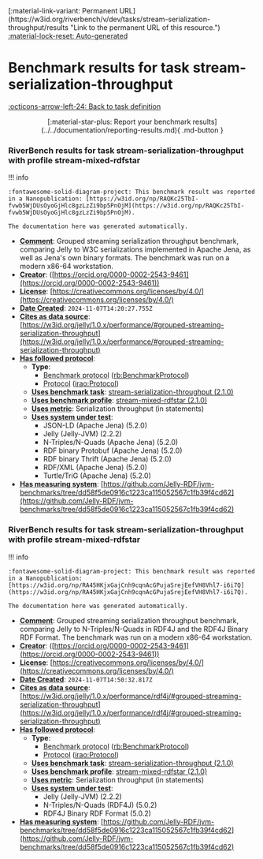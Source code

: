 <div markdown class="rb-top-buttons"><div markdown>[:material-link-variant: Permanent URL](https://w3id.org/riverbench/v/dev/tasks/stream-serialization-throughput/results "Link to the permanent URL of this resource.")</div><div markdown><abbr title="This page is entirely automatically generated and cannot be edited.">:material-lock-reset: Auto-generated</abbr></div></div>

# Benchmark results for task stream-serialization-throughput

[:octicons-arrow-left-24: Back to task definition](index.md)

<div style="text-align: center" markdown>[:material-star-plus: Report your benchmark results](../../documentation/reporting-results.md){ .md-button }</div>

### RiverBench results for task stream-serialization-throughput with profile stream-mixed-rdfstar

<span id="RAQKc25TbI-fvwb5WjDUsOyoGjHlc8gzLzZi9bp5PnOjM"></span>

!!! info

    :fontawesome-solid-diagram-project: This benchmark result was reported in a Nanopublication: [https://w3id.org/np/RAQKc25TbI-fvwb5WjDUsOyoGjHlc8gzLzZi9bp5PnOjM](https://w3id.org/np/RAQKc25TbI-fvwb5WjDUsOyoGjHlc8gzLzZi9bp5PnOjM).

    The documentation here was generated automatically.




- **<abbr title="A description of the subject resource.">Comment</abbr>**: Grouped streaming serialization throughput benchmark, comparing Jelly to W3C serializations implemented in Apache Jena, as well as Jena's own binary formats. The benchmark was run on a modern x86-64 workstation.
- **<abbr title="An entity responsible for making the resource.">Creator</abbr>**:  ([https://orcid.org/0000-0002-2543-9461](https://orcid.org/0000-0002-2543-9461))
- **<abbr title="A legal document giving official permission to do something with the resource.">License</abbr>**: [https://creativecommons.org/licenses/by/4.0/](https://creativecommons.org/licenses/by/4.0/)
- **<abbr title="Date of creation of the resource.">Date Created</abbr>**: `2024-11-07T14:20:27.755Z`
- **<abbr title="The citing entity cites the cited entity as source of data.">Cites as data source</abbr>**: [https://w3id.org/jelly/1.0.x/performance/#grouped-streaming-serialization-throughput](https://w3id.org/jelly/1.0.x/performance/#grouped-streaming-serialization-throughput)
- **<abbr title="This property specifies the protocol that a benchmark follows">Has followed protocol</abbr>**: 
    - **Type**:     
        - <abbr title="The parameters of a performed benchmark (rb:PerformedBenchmark). Instances of this class specify the RiverBench profile, task, systems, and metrics that were used in the benchmark.">Benchmark protocol</abbr> ([rb:BenchmarkProtocol](https://w3id.org/riverbench/schema/metadata#BenchmarkProtocol))
        - <abbr title="A protocol is used to provide guidelines to execute certain tasks">Protocol</abbr> ([irao:Protocol](http://ontology.ethereal.cz/irao/Protocol))
    - **<abbr title="Indicates that the subject is using a specific RiverBench benchmark task.">Uses benchmark task</abbr>**: [stream-serialization-throughput (2.1.0)](https://w3id.org/riverbench/v/2.1.0/tasks/stream-serialization-throughput)
    - **<abbr title="Indicates that the subject is using a specific RiverBench benchmark profile.">Uses benchmark profile</abbr>**: [stream-mixed-rdfstar (2.1.0)](https://w3id.org/riverbench/v/2.1.0/profiles/stream-mixed-rdfstar)
    - **<abbr title="Indicates a benchmark metric that is used in a benchmark. Values of this property should be specified as the name of the metric, in the exact spelling as in the corresponding task definition. For example: 'Loading throughput'.">Uses metric</abbr>**: Serialization throughput (in statements)
    - **<abbr title="Indicates that the subject is using a specific system (e.g., an RDF store).">Uses system under test</abbr>**:     
        - JSON-LD (Apache Jena) (5.2.0)
        - Jelly (Jelly-JVM) (2.2.2)
        - N-Triples/N-Quads (Apache Jena) (5.2.0)
        - RDF binary Protobuf (Apache Jena) (5.2.0)
        - RDF binary Thrift (Apache Jena) (5.2.0)
        - RDF/XML (Apache Jena) (5.2.0)
        - Turtle/TriG (Apache Jena) (5.2.0)
- **<abbr title="This property specifies a system that measures a benchmark">Has measuring system</abbr>**: [https://github.com/Jelly-RDF/jvm-benchmarks/tree/dd58f5de0916c1223ca115052567c1fb39f4cd62](https://github.com/Jelly-RDF/jvm-benchmarks/tree/dd58f5de0916c1223ca115052567c1fb39f4cd62)



### RiverBench results for task stream-serialization-throughput with profile stream-mixed-rdfstar

<span id="RA45HKjxGajCnh9cqnAcGPujaSrejEefVH8Vhl7-i6i7Q"></span>

!!! info

    :fontawesome-solid-diagram-project: This benchmark result was reported in a Nanopublication: [https://w3id.org/np/RA45HKjxGajCnh9cqnAcGPujaSrejEefVH8Vhl7-i6i7Q](https://w3id.org/np/RA45HKjxGajCnh9cqnAcGPujaSrejEefVH8Vhl7-i6i7Q).

    The documentation here was generated automatically.




- **<abbr title="A description of the subject resource.">Comment</abbr>**: Grouped streaming serialization throughput benchmark, comparing Jelly to N-Triples/N-Quads in RDF4J and the RDF4J Binary RDF Format. The benchmark was run on a modern x86-64 workstation.
- **<abbr title="An entity responsible for making the resource.">Creator</abbr>**:  ([https://orcid.org/0000-0002-2543-9461](https://orcid.org/0000-0002-2543-9461))
- **<abbr title="A legal document giving official permission to do something with the resource.">License</abbr>**: [https://creativecommons.org/licenses/by/4.0/](https://creativecommons.org/licenses/by/4.0/)
- **<abbr title="Date of creation of the resource.">Date Created</abbr>**: `2024-11-07T14:50:32.817Z`
- **<abbr title="The citing entity cites the cited entity as source of data.">Cites as data source</abbr>**: [https://w3id.org/jelly/1.0.x/performance/rdf4j/#grouped-streaming-serialization-throughput](https://w3id.org/jelly/1.0.x/performance/rdf4j/#grouped-streaming-serialization-throughput)
- **<abbr title="This property specifies the protocol that a benchmark follows">Has followed protocol</abbr>**: 
    - **Type**:     
        - <abbr title="The parameters of a performed benchmark (rb:PerformedBenchmark). Instances of this class specify the RiverBench profile, task, systems, and metrics that were used in the benchmark.">Benchmark protocol</abbr> ([rb:BenchmarkProtocol](https://w3id.org/riverbench/schema/metadata#BenchmarkProtocol))
        - <abbr title="A protocol is used to provide guidelines to execute certain tasks">Protocol</abbr> ([irao:Protocol](http://ontology.ethereal.cz/irao/Protocol))
    - **<abbr title="Indicates that the subject is using a specific RiverBench benchmark task.">Uses benchmark task</abbr>**: [stream-serialization-throughput (2.1.0)](https://w3id.org/riverbench/v/2.1.0/tasks/stream-serialization-throughput)
    - **<abbr title="Indicates that the subject is using a specific RiverBench benchmark profile.">Uses benchmark profile</abbr>**: [stream-mixed-rdfstar (2.1.0)](https://w3id.org/riverbench/v/2.1.0/profiles/stream-mixed-rdfstar)
    - **<abbr title="Indicates a benchmark metric that is used in a benchmark. Values of this property should be specified as the name of the metric, in the exact spelling as in the corresponding task definition. For example: 'Loading throughput'.">Uses metric</abbr>**: Serialization throughput (in statements)
    - **<abbr title="Indicates that the subject is using a specific system (e.g., an RDF store).">Uses system under test</abbr>**:     
        - Jelly (Jelly-JVM) (2.2.2)
        - N-Triples/N-Quads (RDF4J) (5.0.2)
        - RDF4J Binary RDF Format (5.0.2)
- **<abbr title="This property specifies a system that measures a benchmark">Has measuring system</abbr>**: [https://github.com/Jelly-RDF/jvm-benchmarks/tree/dd58f5de0916c1223ca115052567c1fb39f4cd62](https://github.com/Jelly-RDF/jvm-benchmarks/tree/dd58f5de0916c1223ca115052567c1fb39f4cd62)

